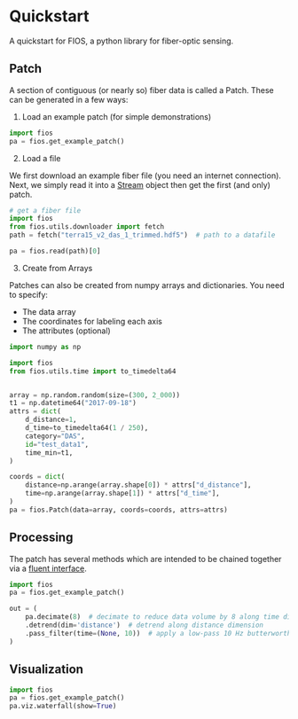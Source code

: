 # Quickstart

A quickstart for FIOS, a python library for fiber-optic sensing.

## Patch
A section of contiguous (or nearly so) fiber data is called a Patch. These can be generated in a few ways:



1. Load an example patch (for simple demonstrations)

```python
import fios
pa = fios.get_example_patch()
```

2. Load a file

We first download an example fiber file (you need an internet connection).
Next, we simply read it into a [Stream](#Stream) object then get the first (and only) patch.

```python
# get a fiber file
import fios
from fios.utils.downloader import fetch
path = fetch("terra15_v2_das_1_trimmed.hdf5")  # path to a datafile

pa = fios.read(path)[0]
```

3. Create from Arrays

Patches can also be created from numpy arrays and dictionaries. You need to specify:

- The data array
- The coordinates for labeling each axis
- The attributes (optional)


```python
import numpy as np

import fios
from fios.utils.time import to_timedelta64


array = np.random.random(size=(300, 2_000))
t1 = np.datetime64("2017-09-18")
attrs = dict(
    d_distance=1,
    d_time=to_timedelta64(1 / 250),
    category="DAS",
    id="test_data1",
    time_min=t1,
)

coords = dict(
    distance=np.arange(array.shape[0]) * attrs["d_distance"],
    time=np.arange(array.shape[1]) * attrs["d_time"],
)
pa = fios.Patch(data=array, coords=coords, attrs=attrs)
```

## Processing
The patch has several methods which are intended to be chained together via a [fluent interface](https://en.wikipedia.org/wiki/Fluent_interface).

```python
import fios
pa = fios.get_example_patch()

out = (
    pa.decimate(8)  # decimate to reduce data volume by 8 along time dimension
    .detrend(dim='distance')  # detrend along distance dimension
    .pass_filter(time=(None, 10))  # apply a low-pass 10 Hz butterworth filter
)
```

## Visualization

```python
import fios
pa = fios.get_example_patch()
pa.viz.waterfall(show=True)
```
